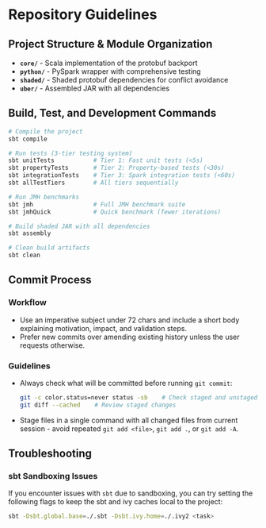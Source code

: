 # Repository Guidelines

## Project Structure & Module Organization

- **`core/`** - Scala implementation of the protobuf backport
- **`python/`** - PySpark wrapper with comprehensive testing
- **`shaded/`** - Shaded protobuf dependencies for conflict avoidance
- **`uber/`** - Assembled JAR with all dependencies

## Build, Test, and Development Commands

```bash
# Compile the project
sbt compile

# Run tests (3-tier testing system)
sbt unitTests           # Tier 1: Fast unit tests (<5s)
sbt propertyTests       # Tier 2: Property-based tests (<30s)
sbt integrationTests    # Tier 3: Spark integration tests (<60s)
sbt allTestTiers        # All tiers sequentially

# Run JMH benchmarks
sbt jmh                 # Full JMH benchmark suite
sbt jmhQuick            # Quick benchmark (fewer iterations)

# Build shaded JAR with all dependencies
sbt assembly

# Clean build artifacts
sbt clean
```

## Commit Process

### Workflow

- Use an imperative subject under 72 chars and include a short body explaining motivation, impact, and validation steps.
- Prefer new commits over amending existing history unless the user requests otherwise.

### Guidelines

- Always check what will be committed before running `git commit`:
  ```bash
  git -c color.status=never status -sb    # Check staged and unstaged files
  git diff --cached    # Review staged changes
  ```

- Stage files in a single command with all changed files from current session - avoid repeated `git add <file>`,
  `git add .`, or `git add -A`.

## Troubleshooting

### sbt Sandboxing Issues

If you encounter issues with `sbt` due to sandboxing, you can try setting the following flags to keep the sbt and ivy caches local to the project:

```bash
sbt -Dsbt.global.base=./.sbt -Dsbt.ivy.home=./.ivy2 <task>
```